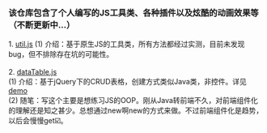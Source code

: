<h3>该仓库包含了个人编写的JS工具类、各种插件以及炫酷的动画效果等（不断更新中...）</h3>
1. <a href="https://github.com/DreamOn324/JavaScriptLibs/blob/master/Util/util.js">util.js</a>                     
  (1) 介绍：基于原生JS的工具类，所有方法都经过实测，目前未发现bug，但不排除存在坑的可能性。</br></br>
2. <a href="https://github.com/DreamOn324/JavaScriptLibs/blob/master/DataTable/dataTable.js">dataTable.js</a></br>             (1) 介绍：基于jQuery下的CRUD表格，创建方式类似Java类，非控件。详见<a href="https://github.com/DreamOn324/JavaScriptLibs/blob/master/DataTable/dataTable.html">demo</a></br>
  (2) 随笔：写这个主要是想练习JS的OOP。刚从Java转前端不久，对前端组件化的理解还是知之甚少。总想通过new啊new的方式来做。不过前端组件化是趋势，以后会慢慢get☑️。

  
